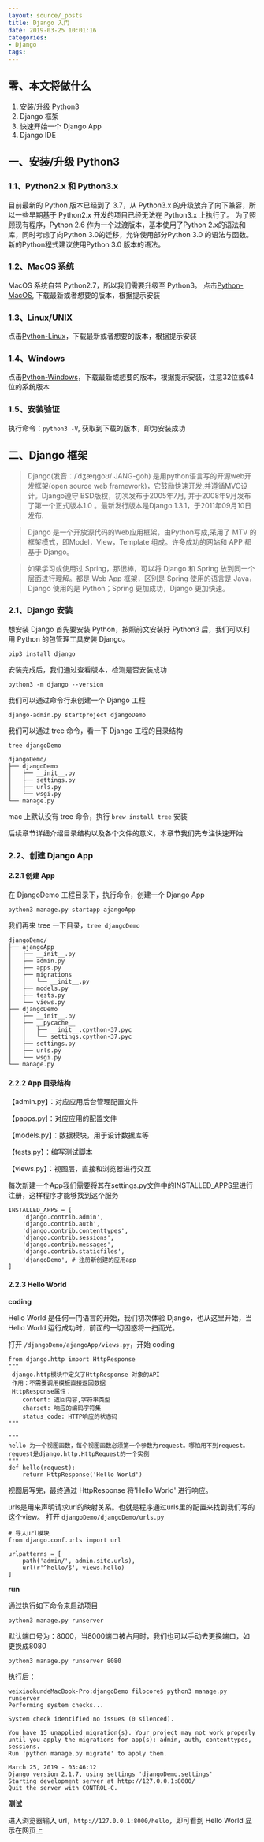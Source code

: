 ```yaml
---
layout: source/_posts
title: Django 入门
date: 2019-03-25 10:01:16
categories:
- Django
tags:
---
```


## 零、本文将做什么  
1. 安装/升级 Python3
2. Django 框架
3. 快速开始一个 Django App
4. Django IDE 

## 一、安装/升级 Python3
### 1.1、Python2.x 和 Python3.x
目前最新的 Python 版本已经到了 3.7，从 Python3.x 的升级放弃了向下兼容，所以一些早期基于 Python2.x 开发的项目已经无法在 Python3.x 上执行了。
为了照顾现有程序，Python 2.6 作为一个过渡版本，基本使用了Python 2.x的语法和库，同时考虑了向Python 3.0的迁移，允许使用部分Python 3.0 的语法与函数。
新的Python程式建议使用Python 3.0 版本的语法。

### 1.2、MacOS 系统
MacOS 系统自带 Python2.7，所以我们需要升级至 Python3。
点击[Python-MacOS](https://www.python.org/downloads/mac-osx/), 下载最新或者想要的版本，根据提示安装

### 1.3、Linux/UNIX
点击[Python-Linux](https://www.python.org/downloads/source/)，下载最新或者想要的版本，根据提示安装


### 1.4、Windows
点击[Python-Windows](https://www.python.org/downloads/windows/)，下载最新或想要的版本，根据提示安装，注意32位或64位的系统版本

### 1.5、安装验证
执行命令：`python3 -V`, 获取到下载的版本，即为安装成功


## 二、Django 框架

> Django(发音：/ˈdʒæŋɡoʊ/ JANG-goh) 是用python语言写的开源web开发框架(open source web framework)，它鼓励快速开发,并遵循MVC设计。Django遵守 BSD版权，初次发布于2005年7月, 并于2008年9月发布了第一个正式版本1.0 。最新发行版本是Django 1.3.1，于2011年09月10日发布.

> Django 是一个开放源代码的Web应用框架，由Python写成,采用了 MTV 的框架模式，即Model，View，Template 组成。许多成功的网站和 APP 都基于 Django。

> 如果学习或使用过 Spring，那很棒，可以将 Django 和 Spring 放到同一个层面进行理解。都是 Web App 框架，区别是 Spring 使用的语言是 Java，Django 使用的是 Python；Spring 更加成功，Django 更加快速。

### 2.1、Django 安装
想安装 Django 首先要安装 Python，按照前文安装好 Python3 后，我们可以利用 Python 的包管理工具安装 Django。

`pip3 install django`

安装完成后，我们通过查看版本，检测是否安装成功

`python3 -m django --version`

我们可以通过命令行来创建一个 Django 工程

`django-admin.py startproject djangoDemo`

我们可以通过 tree 命令，看一下 Django 工程的目录结构

`tree djangoDemo`

```
djangoDemo/
├── djangoDemo
│   ├── __init__.py
│   ├── settings.py
│   ├── urls.py
│   └── wsgi.py
└── manage.py

```

mac 上默认没有 tree 命令，执行 `brew install tree` 安装

后续章节详细介绍目录结构以及各个文件的意义，本章节我们先专注快速开始

### 2.2、创建 Django App

#### 2.2.1 创建 App

在 DjangoDemo 工程目录下，执行命令，创建一个 Django App

`python3 manage.py startapp ajangoApp`

我们再来 tree 一下目录，`tree djangoDemo`

```
djangoDemo/
├── ajangoApp
│   ├── __init__.py
│   ├── admin.py
│   ├── apps.py
│   ├── migrations
│   │   └── __init__.py
│   ├── models.py
│   ├── tests.py
│   └── views.py
├── djangoDemo
│   ├── __init__.py
│   ├── __pycache__
│   │   ├── __init__.cpython-37.pyc
│   │   └── settings.cpython-37.pyc
│   ├── settings.py
│   ├── urls.py
│   └── wsgi.py
└── manage.py
```

#### 2.2.2 App 目录结构


【admin.py】：对应应用后台管理配置文件

【papps.py]：对应应用的配置文件

【models.py】：数据模块，用于设计数据库等

【tests.py】：编写测试脚本

【views.py】：视图层，直接和浏览器进行交互

每次新建一个App我们需要将其在settings.py文件中的INSTALLED_APPS里进行注册，这样程序才能够找到这个服务

```
INSTALLED_APPS = [
    'django.contrib.admin',
    'django.contrib.auth',
    'django.contrib.contenttypes',
    'django.contrib.sessions',
    'django.contrib.messages',
    'django.contrib.staticfiles',
    'djangoDemo', # 注册新创建的应用app
]

```

#### 2.2.3 Hello World

**coding**

Hello World 是任何一门语言的开始，我们初次体验 Django，也从这里开始，当 Hello World 运行成功时，前面的一切困惑将一扫而光。

打开 `/djangoDemo/ajangoApp/views.py`，开始 coding

```
from django.http import HttpResponse
"""
 django.http模块中定义了HttpResponse 对象的API
 作用：不需要调用模板直接返回数据
 HttpResponse属性：
    content: 返回内容,字符串类型
    charset: 响应的编码字符集
    status_code: HTTP响应的状态码
"""

"""
hello 为一个视图函数，每个视图函数必须第一个参数为request。哪怕用不到request。
request是django.http.HttpRequest的一个实例
"""
def hello(request):
    return HttpResponse('Hello World')
```

视图层写完，最终通过 HttpResponse 将'Hello World' 进行响应。

urls是用来声明请求url的映射关系。也就是程序通过urls里的配置来找到我们写的这个view。
打开 `djangoDemo/djangoDemo/urls.py`

```
# 导入url模块
from django.conf.urls import url

urlpatterns = [
    path('admin/', admin.site.urls),
    url(r'^hello/$', views.hello)
]

```

**run**

通过执行如下命令来启动项目

`python3 manage.py runserver`

默认端口号为：8000，当8000端口被占用时，我们也可以手动去更换端口，如更换成8080

`python3 manage.py runserver 8080`

执行后：

```
weixiaokundeMacBook-Pro:djangoDemo filocore$ python3 manage.py runserver 
Performing system checks...

System check identified no issues (0 silenced).

You have 15 unapplied migration(s). Your project may not work properly until you apply the migrations for app(s): admin, auth, contenttypes, sessions.
Run 'python manage.py migrate' to apply them.

March 25, 2019 - 03:46:12
Django version 2.1.7, using settings 'djangoDemo.settings'
Starting development server at http://127.0.0.1:8000/
Quit the server with CONTROL-C.

```

**测试**

进入浏览器输入 url，`http://127.0.0.1:8000/hello`，即可看到 Hello World 显示在网页上



























